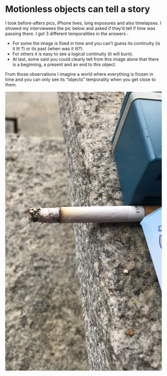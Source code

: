 # Motionless objects can tell a story

I took before-afters pics, iPhone lives, long exposures and also timelapses. I showed my interviewees the pic below and asked if they’d tell if time was passing there. I got 3 different temporalities in the answers : 
* For some the image is fixed in time and you can’t guess its continuity (is it lit ?) or its past (when was it lit?). 
* For others it is easy to see a logical continuity (it will burn). 
* At last, some said you could clearly tell from this image alone that there is a beginning, a present and an end to this object.

From those observations I imagine a world where everything is frozen in time and you can only see its “objects” temporality when you get close to them.

![cig](images/clope.JPG)
